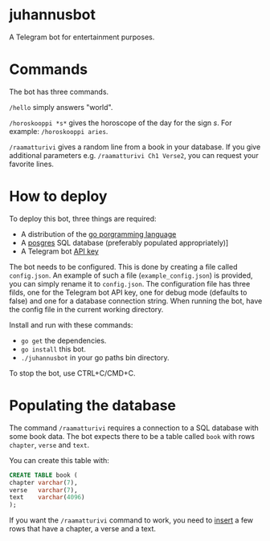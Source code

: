 # juhannusbot
A Telegram bot for entertainment purposes.

# Commands
The bot has three commands. 

`/hello` simply answers "world". 

`/horoskooppi *s*` gives the horoscope of the day for the sign *s*. For example: `/horoskooppi aries`.

`/raamatturivi` gives a random line from a book in your database. If you give additional parameters e.g. `/raamatturivi Ch1 Verse2`, you can request your favorite lines.

# How to deploy
To deploy this bot, three things are required:
* A distribution of the [go porgramming language](https://golang.org/doc/install)
* A [posgres](https://www.postgresql.org/download/) SQL database (preferably populated appropriately)]
* A Telegram bot [API key](https://core.telegram.org/#bot-api)

The bot needs to be configured. This is done by creating a file called `config.json`.
An example of such a file (`example_config.json`) is provided, you can simply rename it to `config.json`.
The configuration file has three filds, one for the Telegram bot API key, one for debug mode (defaults to false) and one for a database connection string. 
When running the bot, have the config file in the current working directory.

Install and run with these commands:
* `go get` the dependencies.
* `go install` this bot.
* `./juhannusbot` in your go paths bin directory.

To stop the bot, use CTRL+C/CMD+C.

# Populating the database
The command `/raamatturivi` requires a connection to a SQL database with some book data.
The bot expects there to be a table called `book` with rows `chapter`, `verse` and `text`.

You can create this table with:
```sql
CREATE TABLE book (
chapter varchar(7),
verse   varchar(7),
text    varchar(4096)
);
```

If you want the `/raamatturivi` command to work, you need to [insert](https://www.postgresql.org/docs/11/tutorial-populate.html) a few rows that have a chapter, a verse and a text.
